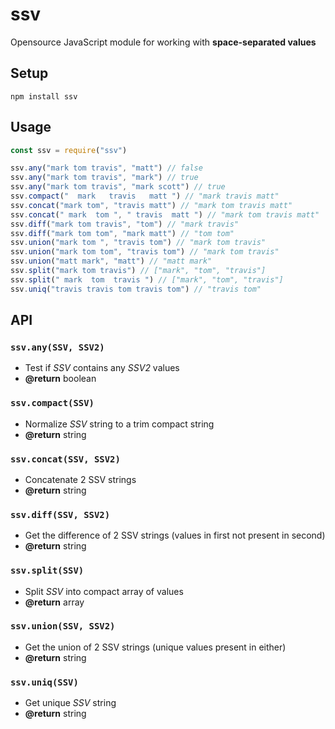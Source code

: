 # ssv
Opensource JavaScript module for working with <b>space-separated values</b>

## Setup

```
npm install ssv
```

## Usage


```js
const ssv = require("ssv")
```

```js
ssv.any("mark tom travis", "matt") // false
ssv.any("mark tom travis", "mark") // true
ssv.any("mark tom travis", "mark scott") // true
ssv.compact("  mark   travis   matt ") // "mark travis matt"
ssv.concat("mark tom", "travis matt") // "mark tom travis matt"
ssv.concat(" mark  tom ", " travis  matt ") // "mark tom travis matt"
ssv.diff("mark tom travis", "tom") // "mark travis"
ssv.diff("mark tom tom", "mark matt") // "tom tom"
ssv.union("mark tom ", "travis tom") // "mark tom travis"
ssv.union("mark tom tom", "travis tom") // "mark tom travis"
ssv.union("matt mark", "matt") // "matt mark"
ssv.split("mark tom travis") // ["mark", "tom", "travis"]
ssv.split(" mark  tom  travis ") // ["mark", "tom", "travis"]
ssv.uniq("travis travis tom travis tom") // "travis tom"
```

## API

### `ssv.any(SSV, SSV2)`
- Test if <var>SSV</var> contains any <var>SSV2</var> values
- **@return** boolean

### `ssv.compact(SSV)`
- Normalize <var>SSV</var> string to a trim compact string
- **@return** string

### `ssv.concat(SSV, SSV2)`
- Concatenate 2 SSV strings
- **@return** string

### `ssv.diff(SSV, SSV2)`
- Get the difference of 2 SSV strings (values in first not present in second)
- **@return** string

### `ssv.split(SSV)`
- Split <var>SSV</var> into compact array of values
- **@return** array

### `ssv.union(SSV, SSV2)`
- Get the union of 2 SSV strings (unique values present in either)
- **@return** string

### `ssv.uniq(SSV)`
- Get unique <var>SSV</var> string
- **@return** string
